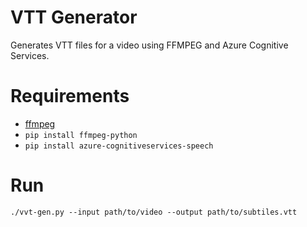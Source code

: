 # VTT Generator

Generates VTT files for a video using FFMPEG and Azure Cognitive Services.

# Requirements

- [ffmpeg](https://www.ffmpeg.org)
- `pip install ffmpeg-python`
- `pip install azure-cognitiveservices-speech`

# Run

`./vvt-gen.py --input path/to/video --output path/to/subtiles.vtt`

